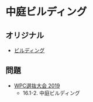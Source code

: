# 中庭ビルディング

## オリジナル
- [ビルディング](skyscrapers.md)

## 問題
- [WPC選抜大会 2019](../questions/jwpc2019.md)
	- 16.1-2. 中庭ビルディング
